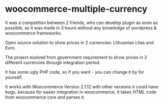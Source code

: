 woocommerce-multiple-currency
=============================

It was a competition between 2 friends, who can develop plugin as soon as possible, so it was made in 3 hours without any knowledge of wordpress & woocommerce frameworks.

Open source solution to show prices in 2 currencies: Lithuanian Litas and Euro. 

The project evolved from government requirement to show prices in 2 different currencies through integration period.

It has some ugly PHP code, so if you want - you can change it by for yourself. 

It works with Woocommerce Version 2.1.12 with other versions it could have bugs, because for easier integration in woocommerce, it takes HTML code from woocommerce core and parses it.

